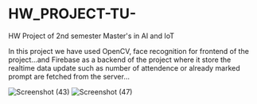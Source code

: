 # HW_PROJECT-TU-
HW Project of 2nd semester Master's in AI and IoT

In this project we have used OpenCV, face recognition for frontend of the project...and Firebase as a backend of the project where it store the realtime data update such as number of attendence or already marked prompt are fetched from the server...

![Screenshot (43)](https://github.com/RohanPrasdGupta/HW_PROJECT-TU-/assets/90445636/b3bf58a1-2836-47e1-b12f-2aa353009432)
![Screenshot (47)](https://github.com/RohanPrasdGupta/HW_PROJECT-TU-/assets/90445636/7ecb01ca-e027-433e-877a-35770e7e0aba)
